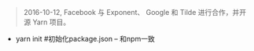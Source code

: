 >  2016-10-12, Facebook 与 Exponent、 Google 和 Tilde 进行合作，并开源 Yarn 项目。

- yarn init #初始化package.json – 和npm一致
